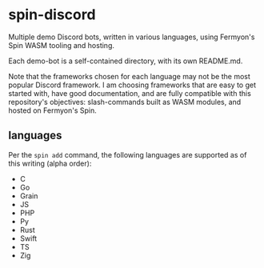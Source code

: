 # spin-discord

Multiple demo Discord bots, written in various languages,
using Fermyon's Spin WASM tooling and hosting.

Each demo-bot is a self-contained directory, with its own README.md.

Note that the frameworks chosen for each language may not be the most popular
Discord framework. I am choosing frameworks that are easy to get started with,
have good documentation, and are fully compatible with this repository's
objectives: slash-commands built as WASM modules, and hosted on Fermyon's Spin.

## languages

Per the `spin add` command, the following languages are supported as of this writing (alpha order):

- C
- Go
- Grain
- JS
- PHP
- Py
- Rust
- Swift
- TS
- Zig
